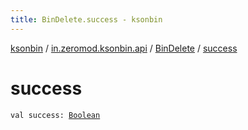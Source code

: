 ```yaml
---
title: BinDelete.success - ksonbin
---
```


[ksonbin](../../index.html) / [in.zeromod.ksonbin.api](../index.html) / [BinDelete](index.html) / [success](./success.html)

# success

`val success: `[`Boolean`](https://kotlinlang.org/api/latest/jvm/stdlib/kotlin/-boolean/index.html)